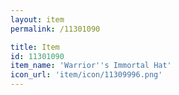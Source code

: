 ```yaml
---
layout: item
permalink: /11301090

title: Item
id: 11301090
item_name: 'Warrior''s Immortal Hat'
icon_url: 'item/icon/11309996.png'
---
```

